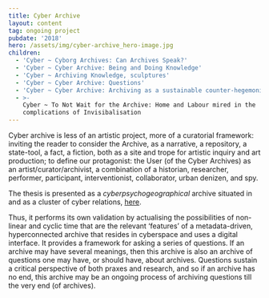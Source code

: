 ```yaml
---
title: Cyber Archive
layout: content
tag: ongoing project
pubdate: '2018'
hero: /assets/img/cyber-archive_hero-image.jpg
children:
  - 'Cyber ~ Cyborg Archives: Can Archives Speak?'
  - 'Cyber ~ Cyber Archive: Being and Doing Knowledge'
  - 'Cyber ~ Archiving Knowledge, sculptures'
  - 'Cyber ~ Cyber Archive: Questions'
  - 'Cyber ~ Cyber Archive: Archiving as a sustainable counter-hegemonic practice'
  - >-
    Cyber ~ To Not Wait for the Archive: Home and Labour mired in the
    complications of Invisibalisation
---
```

Cyber archive is less of an artistic project, more of a curatorial framework: inviting the reader to consider the Archive, as a narrative, a repository, a state-tool, a fact, a fiction, both as a site and trope for artistic inquiry and art production; to define our protagonist: the User (of the Cyber Archives) as an artist/curator/archivist, a combination of a historian, researcher, performer, participant, interventionist, collaborator, urban denizen, and spy. 

The thesis is presented as a _cyberpsychogeographical_ archive situated in and as a cluster of cyber relations, [here](https://graphcommons.com/selections/491666f1-ed4c-457e-b318-7e27a7558647). 

Thus, it performs its own validation by actualising the possibilities of non-linear and cyclic time that are the relevant ‘features’ of a metadata-driven, hyperconnected archive that resides in cyberspace and uses a digital interface. It provides a framework for asking a series of questions. If an archive may have several meanings, then this archive is also an archive of questions one may have, or should have, about archives. Questions sustain a critical perspective of both praxes and research, and so if an archive has no end, this archive may be an ongoing process of archiving questions till the very end (of archives).
